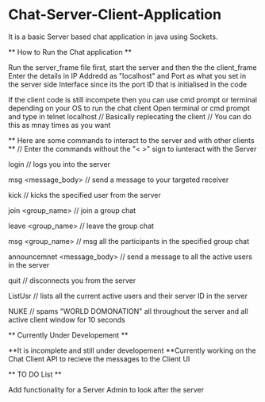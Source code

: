 # Chat-Server-Client-Application

It is a basic Server based chat application in java using Sockets. 

** How to Run the Chat application **

Run the server_frame file  first, start the server and then the the client_frame  
Enter the details in IP Addredd as "localhost" and Port as what you set in the server side Interface since its the port ID that is initialised in the code

If the client code is still incompete then you can use cmd prompt or terminal depending on your OS to run the chat client
Open terminal or cmd prompt and type in 
telnet localhost <PortID>     // Basically replecating the client
                              // You can do this as mnay times as you want
                        
 ** Here are some commands to interact to the server and with other clients **
 // Enter the commands without the "< >" sign to iunteract with the Server 
 
 login <username>   // logs you into the server 
  
 msg <receiver> <message_body>  // send a message to your targeted receiver
  
 kick <username>    // kicks the specified user from the server
  
 join <group_name>  // join a group chat
 
 leave <group_name> // leave the group chat
 
 msg <group_name> <message-body>    // msg all the participants in the specified group chat
  
 announcemnet <message_body>    // send a message to all the active users in the server 
 
 quit   // disconnects you from the server
 
 ListUsr    // lists all the current active users and their server ID in the server
 
 NUKE   // spams "WORLD DOMONATION" all throughout the server and all active client window for 10 seconds
 
 

** Currently Under Developement **

**It is incomplete and still under developement
**Currently working on the Chat Client API to recieve the messages to the Client UI



** TO DO List **

Add functionality for a Server Admin to look after the server
